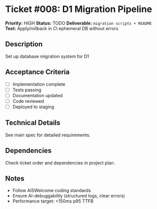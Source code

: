 # Ticket #008: D1 Migration Pipeline

**Priority:** HIGH
**Status:** TODO
**Deliverable:** `migration scripts + README`
**Test:** Apply/rollback in CI ephemeral DB without errors

## Description
Set up database migration system for D1

## Acceptance Criteria
- [ ] Implementation complete
- [ ] Tests passing
- [ ] Documentation updated
- [ ] Code reviewed
- [ ] Deployed to staging

## Technical Details
See main spec for detailed requirements.

## Dependencies
Check ticket order and dependencies in project plan.

## Notes
- Follow AISWelcome coding standards
- Ensure AI-debuggability (structured logs, clear errors)
- Performance target: <150ms p95 TTFB
